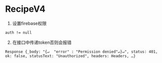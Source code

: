 # RecipeV4

1. 设置firebase权限
```
auth != null
```
2. 在接口中传递token否则会报错
```
Response {_body: "{↵  "error" : "Permission denied"↵}↵", status: 401, ok: false, statusText: "Unauthorized", headers: Headers, …}
```